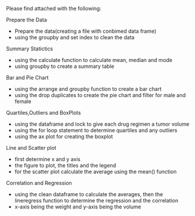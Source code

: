 Please find attached with the following: 

Prepare the Data
- Prepare the data(creating a file with conbimed data frame)  
- using the groupby and set index to clean the data
  
Summary Statictics
- using the calculate function to calculate mean, median and mode
- using groupby to create a summary table
  
Bar and Pie Chart
- using the arrange and groupby function to create a bar chart
- using the drop duplicates to create the pie chart and filter for male and female

Quartiles,Outliers and BoxPlots
- using the dataframe and lock to give each drug regimen a tumor volume
- using the for loop statement to determine quartiles and any outliers
- using the ax plot for creating the boxplot 

Line and Scatter plot 
- first determine x and y axis
- the figure to plot, the titles and the legend
- for the scatter plot calculate the average using the mean() function

Correlation and Regression
- using the clean dataframe to calculate the averages, then the lineregress function to determine the regression 
and the correlation 
- x-axis being the weight and y-axis being the volume 
